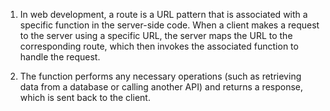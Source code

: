 1. In web development, a route is a URL pattern that is associated with a specific function in the server-side code. When a client makes a request to the server using a specific URL, the server maps the URL to the corresponding route, which then invokes the associated function to handle the request. 

2. The function performs any necessary operations (such as retrieving data from a database or calling another API) and returns a response, which is sent back to the client.